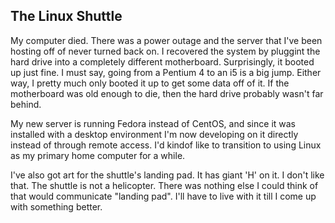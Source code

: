 ## The Linux Shuttle

My computer died.  There was a power outage and the server that I've been hosting off of never turned back on.  I recovered the system by pluggint the hard drive into a completely different motherboard.  Surprisingly, it booted up just fine.  I must say, going from a Pentium 4 to an i5 is a big jump.  Either way, I pretty much only booted it up to get some data off of it.  If the motherboard was old enough to die, then the hard drive probably wasn't far behind.

My new server is running Fedora instead of CentOS, and since it was installed with a desktop environment I'm now developing on it directly instead of through remote access.  I'd kindof like to transition to using Linux as my primary home computer for a while.

I've also got art for the shuttle's landing pad.  It has giant 'H' on it.  I don't like that.  The shuttle is not a helicopter.  There was nothing else I could think of that would communicate "landing pad".  I'll have to live with it till I come up with something better.